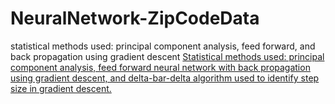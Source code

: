 # NeuralNetwork-ZipCodeData
statistical methods used: principal component analysis, feed forward, and back propagation using gradient descent
<a href="http://nbviewer.ipython.org/github/tavant/NeuralNetwork-ZipCodeData/blob/master/NeuralNetwork.ipynb">Statistical methods used: principal component analysis, feed forward neural network with back propagation using gradient descent, and delta-bar-delta algorithm used to identify step size in gradient descent.</a>